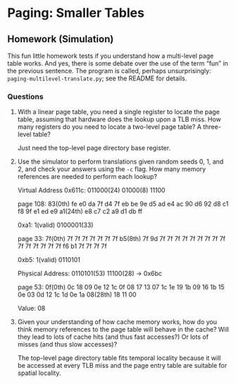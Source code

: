 # Paging: Smaller Tables

## Homework (Simulation)

This fun little homework tests if you understand how a multi-level page table works. And yes, there is some debate over the use of the term “fun” in the previous sentence. The program is called, perhaps unsurprisingly: `paging-multilevel-translate.py`; see the README for details.

### Questions

1. With a linear page table, you need a single register to locate the page table, assuming that hardware does the lookup upon a TLB miss. How many registers do you need to locate a two-level page table? A three-level table?

    Just need the top-level page directory base register.

2. Use the simulator to perform translations given random seeds 0, 1, and 2, and check your answers using the `-c` flag. How many memory references are needed to perform each lookup?

    Virtual Address 0x611c: 011000(24) 01000(8) 11100

    page 108: 83(0th) fe e0 da 7f d4 7f eb be 9e d5 ad e4 ac 90 d6 92 d8 c1 f8 9f e1 ed e9 a1(24th) e8 c7 c2 a9 d1 db ff

    0xa1: 1(valid) 0100001(33)

    page  33: 7f(0th) 7f 7f 7f 7f 7f 7f 7f b5(8th) 7f 9d 7f 7f 7f 7f 7f 7f 7f 7f 7f 7f 7f 7f 7f 7f 7f f6 b1 7f 7f 7f 7f

    0xb5: 1(valid) 0110101

    Physical Address: 0110101(53) 11100(28) -> 0x6bc

    page  53: 0f(0th) 0c 18 09 0e 12 1c 0f 08 17 13 07 1c 1e 19 1b 09 16 1b 15 0e 03 0d 12 1c 1d 0e 1a 08(28th) 18 11 00

    Value: 08

3. Given your understanding of how cache memory works, how do you think memory references to the page table will behave in the cache? Will they lead to lots of cache hits (and thus fast accesses?) Or lots of misses (and thus slow accesses)?

    The top-level page directory table fits temporal locality because it will be accessed at every TLB miss and the page entry table are suitable for spatial locality.
